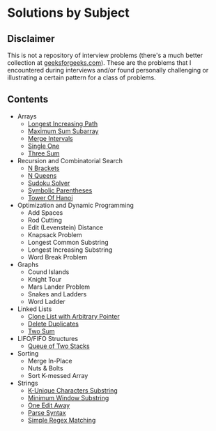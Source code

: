 # Solutions by Subject

## Disclaimer
This is not a repository of interview problems (there's a much better collection at 
 [geeksforgeeks.com](http://geeksforgeeks.com)). These are the problems that I 
 encountered during interviews and/or found personally challenging or illustrating a 
 certain pattern for a class of problems.

## Contents
* Arrays
  * [Longest Increasing Path](./arrays/longest_increasing_path)
  * [Maximum Sum Subarray](./arrays/max_sum_subarray)
  * [Merge Intervals](./arrays/merge_intervals)
  * [Single One](./arrays/single_one)
  * [Three Sum](./arrays/three_sum)
* Recursion and Combinatorial Search
  * [N Brackets](./combinatorial/n_brackets)
  * [N Queens](./combinatorial/n_queens)
  * [Sudoku Solver](./combinatorial/sudoku)
  * [Symbolic Parentheses](./combinatorial/symbolic_parens)
  * [Tower Of Hanoi](./combinatorial/tower_of_hanoi)
* Optimization and Dynamic Programming
  * Add Spaces
  * Rod Cutting
  * Edit (Levenstein) Distance
  * Knapsack Problem
  * Longest Common Substring
  * Longest Increasing Substring
  * Word Break Problem
* Graphs
  * Cound Islands
  * Knight Tour
  * Mars Lander Problem
  * Snakes and Ladders
  * Word Ladder
* Linked Lists
  * [Clone List with Arbitrary Pointer](./linked_lists/clone_list)
  * [Delete Duplicates](./linked_lists/delete_duplicates)
  * [Two Sum](./linked_lists/two_sum)
* LIFO/FIFO Structures
  * [Queue of Two Stacks](./queues_stacks/queue_of_two_stacks)
* Sorting
  * Merge In-Place
  * Nuts & Bolts
  * Sort K-messed Array
* Strings
  * [K-Unique Characters Substring](./strings/k_unique)
  * [Minimum Window Substring](./strings/mws)
  * [One Edit Away](./strings/one_away)
  * [Parse Syntax](./strings/parse_syntax)
  * [Simple Regex Matching](./strings/regex)
